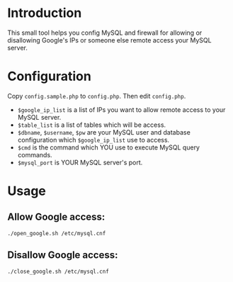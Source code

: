 # Introduction

This small tool helps you config MySQL and firewall for allowing or disallowing Google's IPs or someone else remote access your MySQL server.

# Configuration

Copy `config.sample.php` to `config.php`. Then edit `config.php`.

- `$google_ip_list` is a list of IPs you want to allow remote access to your MySQL server.
- `$table_list` is a list of tables which will be access.
- `$dbname`, `$username`, `$pw` are your MySQL user and database configuration which `$google_ip_list` use to access.
- `$cmd` is the command which YOU use to execute MySQL query commands.
- `$mysql_port` is YOUR MySQL server's port.

# Usage

## Allow Google access:

```
./open_google.sh /etc/mysql.cnf
```

## Disallow Google access:

```
./close_google.sh /etc/mysql.cnf
```
